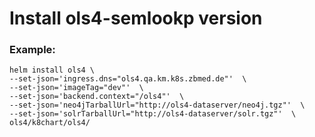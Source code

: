 # Install ols4-semlookp version

### Example:
```
helm install ols4 \
--set-json='ingress.dns="ols4.qa.km.k8s.zbmed.de"'  \
--set-json='imageTag="dev"'  \
--set-json='backend.context="/ols4"'  \
--set-json='neo4jTarballUrl="http://ols4-dataserver/neo4j.tgz"'  \
--set-json='solrTarballUrl="http://ols4-dataserver/solr.tgz"'  \
ols4/k8chart/ols4/
```